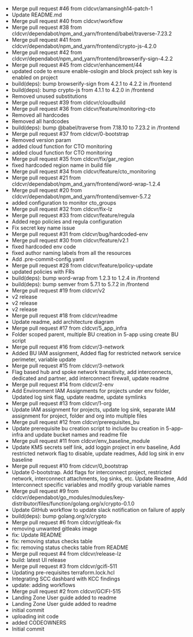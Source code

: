- Merge pull request #46 from cldcvr/amansingh14-patch-1
- Update README.md
- Merge pull request #40 from cldcvr/workflow
- Merge pull request #38 from cldcvr/dependabot/npm_and_yarn/frontend/babel/traverse-7.23.2
- Merge pull request #41 from cldcvr/dependabot/npm_and_yarn/frontend/crypto-js-4.2.0
- Merge pull request #42 from cldcvr/dependabot/npm_and_yarn/frontend/browserify-sign-4.2.2
- Merge pull request #45 from cldcvr/enhancement/44
- updated code to ensure enable-oslogin and block project ssh key is enabled on project
- build(deps): bump browserify-sign from 4.2.1 to 4.2.2 in /frontend
- build(deps): bump crypto-js from 4.1.1 to 4.2.0 in /frontend
- Removed unused substitutions
- Merge pull request #39 from cldcvr/cloudbuild
- Merge pull request #36 from cldcvr/feature/monitoring-cto
- Removed all hardcodes
- Removed all hardcodes
- build(deps): bump @babel/traverse from 7.18.10 to 7.23.2 in /frontend
- Merge pull request #37 from cldcvr/0-bootstrap
- Removed version param
- added cloud function for CTO monitoring
- added cloud function for CTO monitoring
- Merge pull request #35 from cldcvr/fix/gar_region
- fixed hardcoded region name in build file
- Merge pull request #34 from cldcvr/feature/cto_monitoring
- Merge pull request #21 from cldcvr/dependabot/npm_and_yarn/frontend/word-wrap-1.2.4
- Merge pull request #20 from cldcvr/dependabot/npm_and_yarn/frontend/semver-5.7.2
- added configuration to monitor cto_groups
- Merge pull request #32 from cldcvr/fix-lz
- Merge pull request #33 from cldcvr/feature/regula
- Added rego policies and regula configuration
- Fix secret key name issue
- Merge pull request #31 from cldcvr/bug/hardcoded-env
- Merge pull request #30 from cldcvr/feature/v2.1
- fixed hardcoded env code
- fixed author naming labels from all the resources
- Add .pre-commit-config.yaml
- Merge pull request #28 from cldcvr/feature/policy-update
- updated policies with FRs
- build(deps): bump word-wrap from 1.2.3 to 1.2.4 in /frontend
- build(deps): bump semver from 5.7.1 to 5.7.2 in /frontend
- Merge pull request #19 from cldcvr/v2
- v2 release
- v2 release
- v2 release
- Merge pull request #18 from cldcvr/readme
- Update readme, add architecture diagram
- Merge pull request #17 from cldcvr/5_app_infra
- Folder scoped parent, multiple BU creation in 5-app using create BU script
- Merge pull request #16 from cldcvr/3-network
- Added BU IAM assignment, Added flag for restricted network service perimeter, variable update
- Merge pull request #15 from cldcvr/3-network
- Flag based hub and spoke network transitivity, add interconnects, dedicated and partner, add interconnect firewall, update readme
- Merge pull request #14 from cldcvr/2-env
- Add Environment IAM Assignments for projects under env folder, Updated log sink flag, update readme, update symlinks
- Merge pull request #13 from cldcvr/1-org
- Update IAM assignment for projects, update log sink, separate IAM assignment for project, folder and org into multiple files
- Merge pull request #12 from cldcvr/prerequisites_bu
- Update prerequisite bu creation script to include bu creation in 5-app-infra and update bucket names and readme file
- Merge pull request #11 from cldcvr/env_baseline_module
- Update KMS secrets self link, add loggin project in env baseline, Add restricted network flag to disable, update readmes, Add log sink in env baseline
- Merge pull request #10 from cldcvr/0_bootstrap
- Update 0-bootstrap. Add flags for interconnect project, restricted network, interconnect attachments, log sinks, etc. Update Readme, Add Interconnect specific variables and modify group variable names
- Merge pull request #9 from cldcvr/dependabot/go_modules/modules/key-distributor/files/function/golang.org/x/crypto-0.1.0
- Update GitHub workflow to update slack notification on failure of apply
- build(deps): bump golang.org/x/crypto
- Merge pull request #6 from cldcvr/gitleak-fix
- removing unwanted gitleaks image
- fix: Update README
- fix: removing status checks table
- fix: removing status checks table from README
- Merge pull request #4 from cldcvr/release-lz
- build: latest UI release
- Merge pull request #3 from cldcvr/gcifi-511
- Updating pre-requisites terraform.lock.hcl
- Integrating SCC dashbard with KCC findings
- update: adding workflows
- Merge pull request #2 from cldcvr/GCIFI-515
- Landing Zone User guide added to readme
- Landing Zone User guide added to readme
- initial commit
- uploading init code
- added CODEOWNERS
- Initial commit
